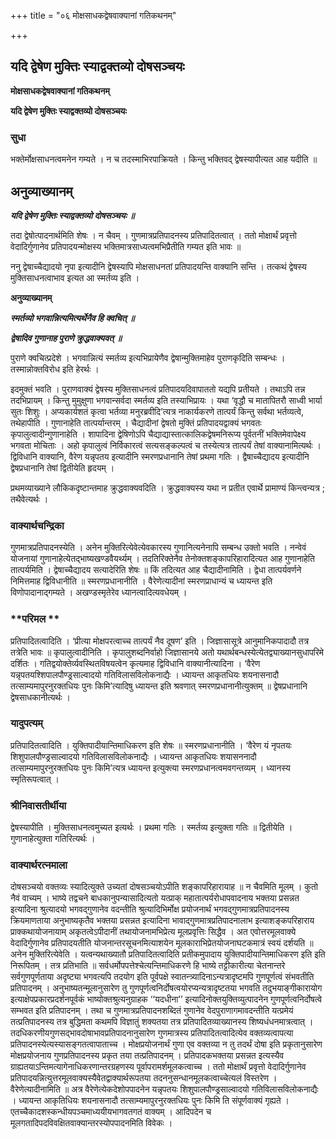 +++
title = "०६ मोक्षसाधकद्वेषवाक्यानां गतिकथनम्"

+++


## यदि द्वेषेण मुक्तिः स्याद्वक्तव्यो दोषसञ्चयः

**मोक्षसाधकद्वेषवाक्यानां गतिकथनम्**

**यदि द्वेषेण मुक्तिः स्याद्वक्तव्यो दोषसञ्चयः**

### **सुधा**

भक्तेर्मोक्षसाधनत्वमनेन गम्यते । न च तदस्माभिरपाक्रियते । किन्तु भक्तिवद् द्वेषस्यापीत्यत आह यदीति ॥

## **अनुव्याख्यानम्**

***यदि द्वेषेण मुक्तिः स्याद्वक्तव्यो दोषसञ्चयः ॥***

तदा द्वेषोत्पादनार्थमिति शेषः । न चैवम् । गुणमात्रप्रतिपादनस्य प्रतिपादितत्वात् । ततो मोक्षार्थं प्रवृत्तो वेदादिर्गुणानेव प्रतिपादयन्मोक्षस्य भक्तिमात्रसाध्यत्वमभिप्रैतीति गम्यत इति भावः ॥

ननु द्वेषाच्चैद्यादयो नृपा इत्यादीनि द्वेषस्यापि मोक्षसाधनतां प्रतिपादयन्ति वाक्यानि सन्ति । तत्कथं द्वेषस्य मुक्तिसाधनत्वाभाव इत्यत आ स्मर्तव्य इति ।

**अनुव्याख्यानम्**

***स्मर्तव्यो भगवान्नित्यमित्यर्थेनैव हि क्वचित् ॥***

***द्वेषादिव गुणानाह पुराणे क्रुद्धवाक्यवत् ॥***

पुराणे क्वचित्प्रदेशे । भगवान्नित्यं स्मर्तव्य इत्यभिप्रायेणैव द्वेषान्मुक्तिमाहेव पुराणकृदिति सम्बन्धः । तस्मान्नोक्तविरोध इति हेरर्थः ।

इदमुक्तं भवति । पुराणवाक्यं द्वेषस्य मुक्तिसाधनत्वं प्रतिपादयदिवापाततो यद्यपि प्रतीयते । तथाऽपि तन्न तदभिप्रायम् । किन्तु मुमुक्षुणा भगवान्सर्वदा स्मर्तव्य इति तस्याभिप्रायः । यथा ‘वृद्धौ च मातापितरौ साध्वी भार्या सुतः शिशुः । अप्यकार्यशतं कृत्वा भर्तव्या मनुरब्रवीदि’त्यत्र नाकार्यकरणे तात्पर्यं किन्तु सर्वथा भर्तव्यत्वे, तथेहापीति । गुणानाहेति तात्पर्यान्तरम् । चैद्यादीनां द्वेषतो मुक्तिं प्रतिपादयद्वाक्यं भगवतः कृपालुत्वादीन्गुणानाहेति । शापादिना द्वेषिणोऽपि चैद्याद्यास्तात्कालिकद्वेषमनिरूप्य पूर्वतनीं भक्तिमेवापेक्ष्य भगवता मोचिताः । अहो कृपालुत्वं निर्विकारत्वं सत्यसङ्कल्पत्वं च तस्येत्यत्र तात्पर्यं तेषां वाक्यानामित्यर्थः । द्विविधानि वाक्यानि, वैरेण यन्नृपतय इत्यादीनि स्मरणप्रधानानि तेषां प्रथमा गतिः । द्वैषाच्चैद्यादय इत्यादीनि द्वेषप्रधानानि तेषां द्वितीयेति हृदयम् ।

प्रथमव्याख्याने लौकिकदृष्टान्तमाह क्रुद्धवाक्यवदिति । क्रुद्धवाक्यस्य यथा न प्रतीत एवार्थे प्रामाण्यं किन्त्वन्यत्र ; तथैवेत्यर्थः ।

### **वाक्यार्थचन्द्रिका**

गुणमात्रप्रतिपादनस्येति । अनेन मुक्तिरित्येवेत्येवकारस्य गुणानित्यनेनापि सम्बन्ध उक्तो भवति । नन्वेवं योजनायां गुणानाहेत्येतद्भाष्यखण्डवैयर्थ्यम् । तदतिरिक्तेनैव तेनोक्तशङ्कापरिहारादित्यत आह गुणानाहेति तात्पर्यमिति । द्वेषाच्चैद्यादय सत्यादेरिति शेषः ॥ किं तदित्यत आह चैद्यादीनामिति । द्वेधा तात्पर्यवर्णने निमित्तमाह द्विविधानीति ॥ स्मरणप्रधानानीति । वैरेणेत्यादीनां स्मरणप्राधान्यं च ध्यायन्त इति विणोपादानाद्गम्यते । अखण्डस्मृतेरेव ध्यानत्वादित्यवधेयम् ।

### **परिमल **

प्रतिपादितत्वादिति । ‘प्रीत्या मोक्षपरत्वाच्च तात्पर्यं नैव दूषण’ इति । जिज्ञासासूत्रे आनुमानिकपादादौ तत्र तत्रेति भावः ॥ कृपालुत्वादीनिति । कृपालुशब्दनिर्वाहो जिज्ञासानये अतो यथार्थबन्धस्येत्येतद्व्याख्यानसुधापरिमे दर्शितः । गतिद्वयोक्तेर्व्यवस्थितविषयत्वेन कृत्यमाह द्विविधानि वाक्यानीत्यादिना । ‘वैरेण यन्नृपतयश्शिपालपौण्ड्रसाल्वादयो गतिविलासविलोकनाद्यैः । ध्यायन्त आकृतधियः शयनासनादौ तत्साम्यमापुरनुरक्तधियः पुनः किमि’त्यादिषु ध्यायन्त इति श्रवणात् स्मरणप्रधानानीत्युक्तम् ॥ द्वेषप्रधानानि द्वेषसाधकानीत्यर्थः ।

### **यादुपत्यम्**

प्रतिपादितत्वादिति । युक्तिपादीयान्तिमाधिकरण इति शेषः ॥ स्मरणप्रधानानीति । ‘वैरेण यं नृपतयः शिशुपालपौण्ड्रसाल्वादयो गतिविलासविलोकनाद्यैः । ध्यायन्त आकृतधियः शयासननादौ तत्साम्यमापुरनुरक्तधियः पुनः किमि’त्यत्र ध्यायन्त इत्युक्त्या स्मरणप्रधानत्वमवगन्तव्यम् । ध्यानस्य स्मृतिरूपत्वात् ।

### **श्रीनिवासतीर्थीया**

द्वेषस्यापीति । मुक्तिसाधनत्वमुच्यत इत्यर्थः । प्रथमा गतिः । स्मर्तव्य इत्युक्ता गतिः ॥ द्वितीयेति । गुणानाहेत्युक्ता गतिरित्यर्थः ।

### **वाक्यार्थरत्नमाला**

दोषसञ्चयो वक्तव्यः स्यादित्युक्ते उच्यतां दोषसञ्चयोऽपीति शङ्कापरिहारायाह ॥ न चैवमिति मूलम् । कुतो नैवं वाच्यम् । भाष्ये तद्वचने बाधकानुपन्यासादित्यतो यत्प्राक् महातात्पर्यरोधापवादनाय भक्तया प्रसन्नत इत्यादिना श्रुत्यादयो भगवद्गुणानेव वदन्तीति श्रुत्यादिभिर्मोक्ष प्रयोजनार्थं भगवद्गुणमात्रप्रतिपादनस्य क्रियमाणताया अनुभाष्यकृतैव भक्तया प्रसन्नत इत्यादिना भावाद्गुणमात्रप्रतिपादनालाभ इत्याशङ्कपरिहाराय प्राक्कथायोजनायाम् अकृतत्वेऽपीदानीं तथायोजनामभिप्रेत्य मूलप्रवृत्तिः सिद्धैव । अत एवोत्तरमूलवाक्ये वेदादिर्गुणानेव प्रतिपादयतीति योजनान्तरसूचनमित्याशयेन मूलकाराभिप्रेतयोजनाघटकमात्रं स्वयं दर्शयति ॥ अनेन मुक्तिरित्येवेति । यत्वन्यथाख्यातौ प्रतिपादितत्वादिति प्रतीकमुपादाय युक्तिपादीयान्तिमाधिकरण इति इति निरूपितम् । तत्र प्रतिभाति ॥ सर्वधर्मोपपत्तेश्चेत्यन्तिमाधिकरणे हि भाष्ये तट्टीकारीत्या चेतनान्तरे सर्वगुणपूर्णताया अदृष्ट्या भगवत्यपि तदयोग इति पूर्वपक्षे स्वातन्त्र्यादिनाऽन्यत्रादृष्टमपि गुणपूर्णत्वं संभवतीति प्रतिपादनम् । अनुभाष्यतन्मूलानुसारेण तु गुणपूर्णत्वनिर्दोषत्वयोरप्यन्यत्रादृष्टतया भगवति तदुभयाङ्गीकारायोग इत्याक्षेपप्रकारप्रदर्शनपूर्वकं भाष्योक्तश्रुत्यनुग्राहक ‘‘यदधीना’’ इत्यादिनोक्तयुक्तिव्युत्पादनेन गुणपूर्णत्वनिर्दोषत्वे सम्भवत इति प्रतिपादनम् । तथा च गुणमात्रप्रतिपादनशब्दितं गुणानेव वेदपुराणागमावदन्तीति यत्प्रमेयं तत्प्रतिपादनस्य तत्र बुद्धिमता कथमपि विज्ञातुं शक्यतया तत्र प्रतिपादितव्याख्यानस्य शिष्यधंधनमात्रत्वात् । तदधिकरणीयगुणसद्भावदोषाभावप्रतिपादनानुसारेण गुणमात्रस्य प्रतिपादितत्वादित्येव वक्तव्यत्वापत्या प्रतिपादनस्येत्यस्यासङ्गतत्वापाताच्च । मोक्षप्रयोजनार्थं गुणा एव वक्तव्या न तु तदर्थं दोषा इति प्रकृतानुसारेण मोक्षप्रयोजनाय गुणप्रतिपादनस्य प्रकृत तया तत्प्रतिपादनम् । प्रतिपादकभक्तया प्रसन्नत इत्यस्यैव ग्राह्यतयाऽन्तिमत्यागेनाधिकरणान्तरग्रहणस्य पूर्वापरामर्शमूलकत्वाच्च । ततो मोक्षार्थं प्रवृत्तो वेदादिर्गुणानेव प्रतिपादयन्नित्युत्तरमूलवाक्यस्यैवेतद्वाक्यार्थरूपतया तदननुसन्धानमूलकत्वाच्चेत्यलं विस्तरेण । वैरेणेत्यादीनामिति ॥ अत्र वैरेणेत्येकदेशोपपादनेन यन्नृपतयः शिशुपालपौण्ड्रसाल्वादयो गतिविलासविलोकनाद्यैः । ध्यायन्त आकृतिधियः शयनासनादौ तत्साम्यमापुरनुरक्तधियः पुनः किमि ति संपूर्णवाक्यं गृह्यते । एतच्चैकादशस्कन्धीयपञ्चमाध्ययीयभागवतगतं वाक्यम् । आदिपदेन च मूलगतादिपदविवक्षितवाक्यान्तरस्योपपादनमिति विवेकः ।

